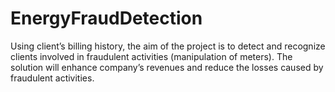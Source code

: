 # EnergyFraudDetection
 Using client’s billing history, the aim of the project is to detect and recognize clients involved in fraudulent activities (manipulation of meters).  The solution will enhance company’s revenues and reduce the losses caused by fraudulent activities.
